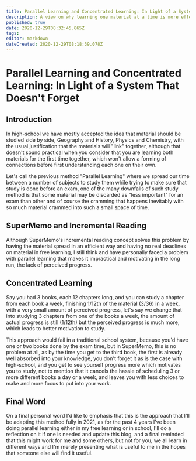 ```yaml
---
title: Parallel Learning and Concentrated Learning: In Light of a System That Doesn't Forget
description: A view on why learning one material at a time is more effecient.
published: true
date: 2020-12-29T08:32:45.865Z
tags: 
editor: markdown
dateCreated: 2020-12-29T08:18:39.078Z
---
```


# Parallel Learning and Concentrated Learning: In Light of a System That Doesn't Forget

## Introduction
In high-school we have mostly accepted the idea that material should be studied side by side, Geography and History, Physics and Chemistry, with the usual justification that the materials will "link" together, although that doesn't sound practical when you consider that you are learning both materials for the first time together, which won't allow a forming of connections before first understanding each one on their own.

Let's call the previous method "Parallel Learning" where we spread our time between a number of subjects to study them while trying to make sure that study is done before an exam, one of the many downfalls of such study method is that some material may be discarded as "less important" for an exam than other and of course the cramming that happens inevitably with so much material crammed into such a small space of time.

## SuperMemo and Incremental Reading
Although SuperMemo's incremental reading concept solves this problem by having the material spread in an efficient way and having no real deadlines on material in free learning, I still think and have personally faced a problem with parallel learning that makes it impractical and motivating in the long run, the lack of perceived progress.

## Concentrated Learning
Say you had 3 books, each 12 chapters long, and you can study a chapter from each book a week, finishing 1/12th of the material (3/36) in a week, with a very small amount of perceived progress, let's say we change that into studying 3 chapters from one of the books a week, the amount of actual progress is still (1/12th) but the perceived progress is much more, which leads to better motivation to study.

This approach would fail in a traditional school system, because you'd have one or two books done by the exam time, but in SuperMemo, this is no problem at all, as by the time you get to the third book, the first is already well absorbed into your knowledge, you don't forget it as is the case with high-school, and you get to see yourself progress more which motivates you to study, not to mention that it cancels the hassle of scheduling 3 or more different books a day or a week, and leaves you with less choices to make and more focus to put into your work.

## Final Word
On a final personal word I'd like to emphasis that this is the approach that I'll be adapting this method fully in 2021, as for the past 4 years I've been doing parallel learning either in my free learning or in school, I'll do a reflection on it if one is needed and update this blog, and a final reminded that this might work for me and some others, but not for you, we all learn in different ways and I'm merely presenting what is useful to me in the hopes that someone else will find it useful. 
